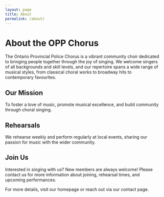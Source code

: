 ```yaml
---
layout: page
title: About
permalink: /about/
---
```


# About the OPP Chorus

The Ontario Provincial Police Chorus is a vibrant community choir dedicated to bringing people together through the joy of singing. We welcome singers of all backgrounds and skill levels, and our repertoire spans a wide range of musical styles, from classical choral works to broadway hits to contemporary favourites.

## Our Mission
To foster a love of music, promote musical excellence, and build community through choral singing.

## Rehearsals
We rehearse weekly and perform regularly at local events, sharing our passion for music with the wider community.

## Join Us
Interested in singing with us? New members are always welcome! Please contact us for more information about joining, rehearsal times, and upcoming performances.

For more details, visit our homepage or reach out via our contact page.
